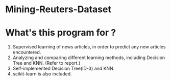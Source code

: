 # Mining-Reuters-Dataset
# What's this program for ? 
  1. Supervised learning of news articles, in order to predict any new articles encountered.
  2. Analyzing and comparing different learning methods, including Decision Tree and KNN. (Refer to report.)
  3. Self-implemented Decision Tree(ID-3) and KNN.
  4. scikit-learn is also included.
